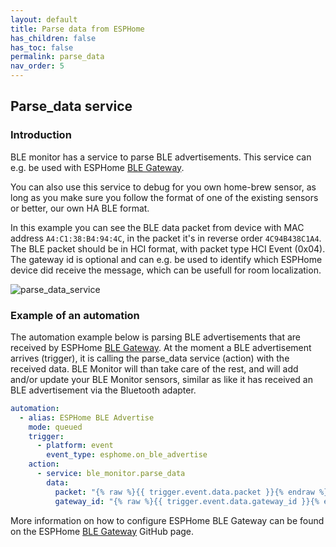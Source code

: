 ```yaml
---
layout: default
title: Parse data from ESPHome
has_children: false
has_toc: false
permalink: parse_data
nav_order: 5
---
```



## Parse_data service


### Introduction

BLE monitor has a service to parse BLE advertisements. This service can e.g. be used with ESPHome [BLE Gateway](https://github.com/myhomeiot/esphome-components#ble-gateway).

You can also use this service to debug for you own home-brew sensor, as long as you make sure you follow the format of one of the existing sensors or better, our own HA BLE format.

In this example you can see the BLE data packet from device with MAC address `A4:C1:38:B4:94:4C`, in the packet it's in reverse order `4C94B438C1A4`. The BLE packet should be in HCI format, with packet type HCI Event (0x04). The gateway id is optional and can e.g. be used to identify which ESPHome device did receive the message, which can be usefull for room localization.

![parse_data_service]({{site.baseurl}}/assets/images/parse_data_service_screen.png)

### Example of an automation

The automation example below is parsing BLE advertisements that are received by ESPHome [BLE Gateway](https://github.com/myhomeiot/esphome-components#ble-gateway). At the moment a BLE advertisement arrives (trigger), it is calling the parse_data service (action) with the received data. BLE Monitor will than take care of the rest, and will add and/or update your BLE Monitor sensors, similar as like it has received an BLE advertisement via the Bluetooth adapter.


```yaml
automation:
  - alias: ESPHome BLE Advertise
    mode: queued
    trigger:
      - platform: event
        event_type: esphome.on_ble_advertise
    action:
      - service: ble_monitor.parse_data
        data:
          packet: "{% raw %}{{ trigger.event.data.packet }}{% endraw %}"
          gateway_id: "{% raw %}{{ trigger.event.data.gateway_id }}{% endraw %}" # Optional. If your gateway sends.
```


More information on how to configure ESPHome BLE Gateway can be found on the ESPHome [BLE Gateway](https://github.com/myhomeiot/esphome-components#ble-gateway) GitHub page. 
